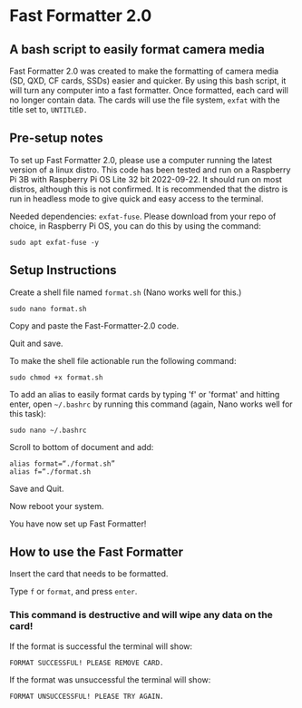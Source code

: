 # Fast Formatter 2.0

## A bash script to easily format camera media

Fast Formatter 2.0 was created to make the formatting of camera media (SD, QXD, CF cards, SSDs) easier and quicker. By using this bash script, it will turn any computer into a fast formatter. Once formatted, each card will no longer contain data. The cards will use the file system, `exfat` with the title set to, `UNTITLED.` 

## Pre-setup notes

To set up Fast Formatter 2.0, please use a computer running the latest version of a linux distro. This code has been tested and run on a Raspberry Pi 3B with Raspberry Pi OS Lite 32 bit 2022-09-22. It should run on most distros, although this is not confirmed. It is recommended that the distro is run in headless mode to give quick and easy access to the terminal. 

Needed dependencies: `exfat-fuse`. Please download from your repo of choice, in Raspberry Pi OS, you can do this by using the command:

```
sudo apt exfat-fuse -y
```

## Setup Instructions

Create a shell file named `format.sh` (Nano works well for this.)

```
sudo nano format.sh
```

Copy and paste the Fast-Formatter-2.0 code.

Quit and save.

To make the shell file actionable run the following command:

```
sudo chmod +x format.sh
```

To add an alias to easily format cards by typing 'f' or 'format' and hitting enter, open `~/.bashrc` by running this command (again, Nano works well for this task):

```
sudo nano ~/.bashrc
```

Scroll to bottom of document and add:

```
alias format=“./format.sh”
alias f=“./format.sh
```

Save and Quit.

Now reboot your system.

You have now set up Fast Formatter!

## How to use the Fast Formatter

Insert the card that needs to be formatted.

Type `f` or `format`, and press `enter`. 

### This command is destructive and will wipe any data on the card! 

If the format is successful the terminal will show:

`FORMAT SUCCESSFUL! PLEASE REMOVE CARD.`

If the format was unsuccessful the terminal will show: 

`FORMAT UNSUCCESSFUL! PLEASE TRY AGAIN.`

